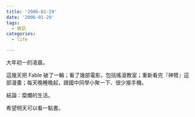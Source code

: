 ```yaml
---
title: '2006-01-29'
date: '2006-01-29'
tags:
  - 資訊
categories:
  - life

---
```

大年初一的凌晨。  
  
這幾天把 Fable 破了一輪；看了幾部電影，包括搖滾教室；重新看完『神臂』這部漫畫；每天晚睡晚起，跟國中同學小聚一下、很少接手機。  
  
結論：糜爛的生活。  
  
希望明天可以看一點書。